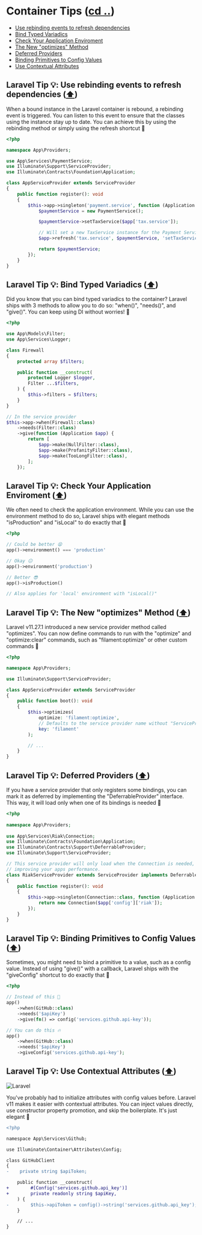 # Container Tips ([cd ..](../README.md))

- [Use rebinding events to refresh dependencies](#laravel-tip--use-rebinding-events-to-refresh-dependencies-️)
- [Bind Typed Variadics](#laravel-tip--bind-typed-variadics-️)
- [Check Your Application Enviroment](#laravel-tip--check-your-application-enviroment-️)
- [The New "optimizes" Method](#laravel-tip--the-new-optimizes-method-️)
- [Deferred Providers](#laravel-tip--deferred-providers-️)
- [Binding Primitives to Config Values](#laravel-tip--binding-primitives-to-config-values-️)
- [Use Contextual Attributes](#laravel-tip--use-contextual-attributes-️)

## Laravel Tip 💡: Use rebinding events to refresh dependencies ([⬆️](#container-tips-cd-))

When a bound instance in the Laravel container is rebound, a rebinding event is triggered. You can listen to this event to ensure that the classes using the instance stay up to date. You can achieve this by using the rebinding method or simply using the refresh shortcut 🚀

```php
<?php

namespace App\Providers;

use App\Services\PaymentService;
use Illuminate\Support\ServiceProvider;
use Illuminate\Contracts\Foundation\Application;

class AppServiceProvider extends ServiceProvider
{
    public function register(): void
    {
        $this->app->singleton('payment.service', function (Application $app) {
            $paymentService = new PaymentService();

            $paymentService->setTaxService($app['tax.service']);

            // Will set a new TaxService instance for the Payment Service
            $app->refresh('tax.service', $paymentService, 'setTaxService');

            return $paymentService;
        });
    }
}
```

## Laravel Tip 💡: Bind Typed Variadics ([⬆️](#container-tips-cd-))

Did you know that you can bind typed variadics to the container? Laravel ships with 3 methods to allow you to do so: "when()", "needs()", and "give()". You can keep using DI without worries! 🚀

```php
<?php

use App\Models\Filter;
use App\Services\Logger;

class Firewall
{
    protected array $filters;

    public function __construct(
        protected Logger $logger,
        Filter ...$filters,
    ) {
        $this->filters = $filters;
    }
}

// In the service provider
$this->app->when(Firewall::class)
    ->needs(Filter::class)
    ->give(function (Application $app) {
        return [
            $app->make(NullFilter::class),
            $app->make(ProfanityFilter::class),
            $app->make(TooLongFilter::class),
        ];
    });
```

## Laravel Tip 💡: Check Your Application Enviroment ([⬆️](#container-tips-cd-))

We often need to check the application environment. While you can use the environment method to do so, Laravel ships with elegant methods "isProduction" and "isLocal" to do exactly that 🚀

```php
<?php

// Could be better 😫
app()->environment() === 'production'

// Okay 😐
app()->environment('production')

// Better 😎
app()->isProduction()

// Also applies for 'local' environment with "isLocal()"
```

## Laravel Tip 💡: The New "optimizes" Method ([⬆️](#container-tips-cd-))

Laravel v11.27.1 introduced a new service provider method called "optimizes". You can now define commands to run with the "optimize" and "optimize:clear" commands, such as "filament:optimize" or other custom commands 🚀

```php
<?php

namespace App\Providers;

use Illuminate\Support\ServiceProvider;

class AppServiceProvider extends ServiceProvider
{
    public function boot(): void
    {
        $this->optimizes(
            optimize: 'filament:optimize',
            // Defaults to the service provider name without "ServiceProvider" suffix
            key: 'filament' 
        );

        // ...
    }
}
```

## Laravel Tip 💡: Deferred Providers ([⬆️](#container-tips-cd-))

If you have a service provider that only registers some bindings, you can mark it as deferred by implementing the "DeferrableProvider" interface. This way, it will load only when one of its bindings is needed 🚀

```php
<?php
 
namespace App\Providers;
 
use App\Services\Riak\Connection;
use Illuminate\Contracts\Foundation\Application;
use Illuminate\Contracts\Support\DeferrableProvider;
use Illuminate\Support\ServiceProvider;

// This service provider will only load when the Connection is needed,
// improving your apps performance.
class RiakServiceProvider extends ServiceProvider implements DeferrableProvider
{
    public function register(): void
    {
        $this->app->singleton(Connection::class, function (Application $app) {
            return new Connection($app['config']['riak']);
        });
    }
}
```

## Laravel Tip 💡: Binding Primitives to Config Values ([⬆️](#container-tips-cd-))

Sometimes, you might need to bind a primitive to a value, such as a config value. Instead of using "give()" with a callback, Laravel ships with the "giveConfig" shortcut to do exactly that 🚀

```php
<?php

// Instead of this 🥱
app()
    ->when(GitHub::class)
    ->needs('$apiKey')
    ->give(fn() => config('services.github.api-key'));

// You can do this 🔥
app()
    ->when(GitHub::class)
    ->needs('$apiKey')
    ->giveConfig('services.github.api-key');
```

## Laravel Tip 💡: Use Contextual Attributes ([⬆️](#container-tips-cd-))

![Laravel](https://img.shields.io/badge/Laravel-%3E%3D%2011-FF2D20?style=for-the-badge&logo=laravel&logoColor=white)

You've probably had to initialize attributes with config values before. Laravel v11 makes it easier with contextual attributes. You can inject values directly, use constructor property promotion, and skip the boilerplate. It's just elegant 🚀

```diff
<?php

namespace App\Services\Github;

use Illuminate\Container\Attributes\Config;

class GitHubClient
{
-    private string $apiToken;

    public function __construct(
+        #[Config('services.github.api_key')]
+        private readonly string $apiKey,
    ) {
-        $this->apiToken = config()->string('services.github.api_key');
    }

    // ...
}
```
